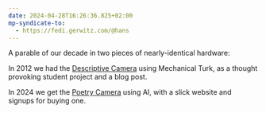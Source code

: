 ```yaml
---
date: 2024-04-28T16:26:36.825+02:00
mp-syndicate-to:
  - https://fedi.gerwitz.com/@hans
---
```

A parable of our decade in two pieces of nearly-identical hardware:

In 2012 we had the [Descriptive Camera](https://mattrichardson.com/Descriptive-Camera) using Mechanical Turk, as a thought provoking student project and a blog post.

In 2024 we get the [Poetry Camera](https://poetry.camera/) using AI, with a slick website and signups for buying one.

